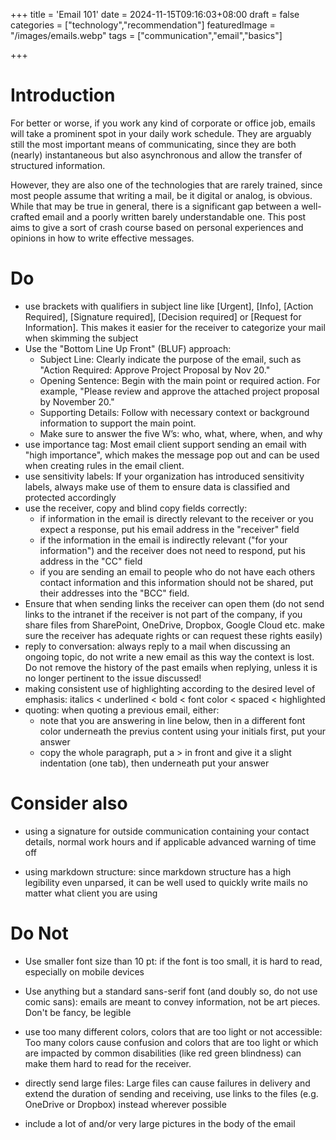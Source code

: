 +++
title = 'Email 101'
date = 2024-11-15T09:16:03+08:00
draft = false
categories = ["technology","recommendation"]
featuredImage = "/images/emails.webp"
tags = ["communication","email","basics"]


+++

# Introduction

For better or worse, if you work any kind of corporate or office job, emails will take a prominent spot in your daily work schedule. They are arguably still the most important means of communicating, since they are both (nearly) instantaneous but also asynchronous and allow the transfer of structured information.

However, they are also one of the technologies that are rarely trained, since most people assume that writing a mail, be it digital or analog, is obvious. While that may be true in general, there is a significant gap between a well-crafted email and a poorly written barely understandable one. This post aims to give a sort of crash course based on personal experiences and opinions in how to write effective messages.

# Do 

- use brackets with qualifiers in subject line like \[Urgent\], \[Info\], \[Action Required\], \[Signature required\], \[Decision required\] or \[Request for Information\]. This makes it easier for the receiver to categorize your mail when skimming the subject
- Use the "Bottom Line Up Front" (BLUF) approach:
  - Subject Line: Clearly indicate the purpose of the email, such as "Action Required: Approve Project Proposal by Nov 20."
  - Opening Sentence: Begin with the main point or required action. For example, "Please review and approve the attached project proposal by November 20."
  - Supporting Details: Follow with necessary context or background information to support the main point.
  - Make sure to answer the five W’s: who, what, where, when, and why
- use importance tag: Most email client support sending an email with "high importance", which makes the message pop out and can be used when creating rules in the email client.
- use sensitivity labels: If your organization has introduced sensitivity labels, always make use of them to ensure data is classified and protected accordingly
- use the receiver, copy and blind copy fields correctly:
  - if information in the email is directly relevant to the receiver or you expect a response, put his email address in the "receiver" field
  - if the information in the email is indirectly relevant ("for your information") and the receiver does not need to respond, put his address in the "CC" field
  - if you are sending an email to people who do not have each others contact information and this information should not be shared, put their addresses into the "BCC" field.
- Ensure that when sending links the receiver can open them (do not send links to the intranet if the receiver is not part of the company, if you share files from SharePoint, OneDrive, Dropbox, Google Cloud etc. make sure the receiver has adequate rights or can request these rights easily)
- reply to conversation: always reply to a mail when discussing an ongoing topic, do not write a new email as this way the context is lost. Do not remove the history of the past emails when replying, unless it is no longer pertinent to the issue discussed!
- making consistent use of highlighting according to the desired level of emphasis: italics < underlined < bold < font color < spaced < highlighted
- quoting: when quoting a previous email, either: 
  - note that you are answering in line below, then in a different font color underneath the previus content using your initials first, put your answer 
  - copy the whole paragraph, put a > in front and give it a slight indentation (one tab), then underneath put your answer

# Consider also

- using a signature for outside communication containing your contact details, normal work hours and if applicable advanced warning of time off

- using markdown structure: since markdown structure has a high legibility even unparsed, it can be well used to quickly write mails no matter what client you are using

# Do Not

- Use smaller font size than 10 pt: if the font is too small, it is hard to read, especially on mobile devices

- Use anything but a standard sans-serif font (and doubly so, do not use comic sans): emails are meant to convey information, not be art pieces. Don't be fancy, be legible

- use too many different colors, colors that are too light or not accessible: Too many colors cause confusion and colors that are too light or which are impacted by common disabilities (like red green blindness) can make them hard to read for the receiver.

- directly send large files: Large files can cause failures in delivery and extend the duration of sending and receiving, use links to the files (e.g. OneDrive or Dropbox) instead wherever possible

- include a lot of and/or very large pictures in the body of the email
